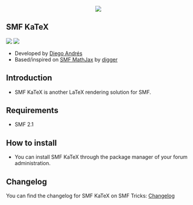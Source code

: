  <p align="center">
    <img src="https://smftricks.com/logos/logo.png">
 </p>
 
## SMF KaTeX
<img src="https://img.shields.io/badge/License-GPL 3.0-a05a3f?style=flat-square"> <img src="https://img.shields.io/badge/SMF-2.1-3f73a0?style=flat-square">

- Developed by [Diego Andrés](https://github.com/DiegoAndresCortes)
- Based/inspired on [SMF MathJax](https://github.com/realdigger/SMF-MathJax) by [digger](https://github.com/realdigger)

## Introduction
* SMF KaTeX is another LaTeX rendering solution for SMF.

## Requirements
* SMF 2.1

## How to install
* You can install SMF KaTeX through the package manager of your forum administration.

## Changelog
You can find the changelog for SMF KaTeX on SMF Tricks: [Changelog](https://smftricks.com/index.php?topic=2170.0)
